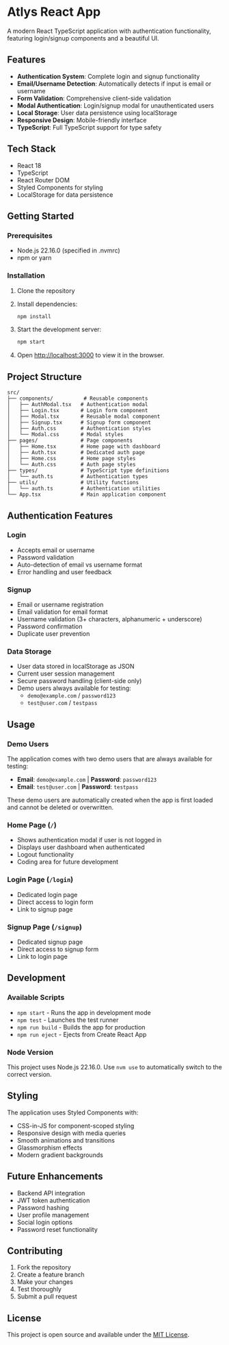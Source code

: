 # Atlys React App

A modern React TypeScript application with authentication functionality, featuring login/signup components and a beautiful UI.

## Features

- **Authentication System**: Complete login and signup functionality
- **Email/Username Detection**: Automatically detects if input is email or username
- **Form Validation**: Comprehensive client-side validation
- **Modal Authentication**: Login/signup modal for unauthenticated users
- **Local Storage**: User data persistence using localStorage
- **Responsive Design**: Mobile-friendly interface
- **TypeScript**: Full TypeScript support for type safety

## Tech Stack

- React 18
- TypeScript
- React Router DOM
- Styled Components for styling
- LocalStorage for data persistence

## Getting Started

### Prerequisites

- Node.js 22.16.0 (specified in .nvmrc)
- npm or yarn

### Installation

1. Clone the repository
2. Install dependencies:

   ```bash
   npm install
   ```

3. Start the development server:

   ```bash
   npm start
   ```

4. Open [http://localhost:3000](http://localhost:3000) to view it in the browser.

## Project Structure

```
src/
├── components/          # Reusable components
│   ├── AuthModal.tsx   # Authentication modal
│   ├── Login.tsx       # Login form component
│   ├── Modal.tsx       # Reusable modal component
│   ├── Signup.tsx      # Signup form component
│   ├── Auth.css        # Authentication styles
│   └── Modal.css       # Modal styles
├── pages/              # Page components
│   ├── Home.tsx        # Home page with dashboard
│   ├── Auth.tsx        # Dedicated auth page
│   ├── Home.css        # Home page styles
│   └── Auth.css        # Auth page styles
├── types/              # TypeScript type definitions
│   └── auth.ts         # Authentication types
├── utils/              # Utility functions
│   └── auth.ts         # Authentication utilities
└── App.tsx             # Main application component
```

## Authentication Features

### Login

- Accepts email or username
- Password validation
- Auto-detection of email vs username format
- Error handling and user feedback

### Signup

- Email or username registration
- Email validation for email format
- Username validation (3+ characters, alphanumeric + underscore)
- Password confirmation
- Duplicate user prevention

### Data Storage

- User data stored in localStorage as JSON
- Current user session management
- Secure password handling (client-side only)
- Demo users always available for testing:
  - `demo@example.com` / `password123`
  - `test@user.com` / `testpass`

## Usage

### Demo Users

The application comes with two demo users that are always available for testing:

- **Email**: `demo@example.com` | **Password**: `password123`
- **Email**: `test@user.com` | **Password**: `testpass`

These demo users are automatically created when the app is first loaded and cannot be deleted or overwritten.

### Home Page (`/`)

- Shows authentication modal if user is not logged in
- Displays user dashboard when authenticated
- Logout functionality
- Coding area for future development

### Login Page (`/login`)

- Dedicated login page
- Direct access to login form
- Link to signup page

### Signup Page (`/signup`)

- Dedicated signup page
- Direct access to signup form
- Link to login page

## Development

### Available Scripts

- `npm start` - Runs the app in development mode
- `npm test` - Launches the test runner
- `npm run build` - Builds the app for production
- `npm run eject` - Ejects from Create React App

### Node Version

This project uses Node.js 22.16.0. Use `nvm use` to automatically switch to the correct version.

## Styling

The application uses Styled Components with:

- CSS-in-JS for component-scoped styling
- Responsive design with media queries
- Smooth animations and transitions
- Glassmorphism effects
- Modern gradient backgrounds

## Future Enhancements

- Backend API integration
- JWT token authentication
- Password hashing
- User profile management
- Social login options
- Password reset functionality

## Contributing

1. Fork the repository
2. Create a feature branch
3. Make your changes
4. Test thoroughly
5. Submit a pull request

## License

This project is open source and available under the [MIT License](LICENSE).
